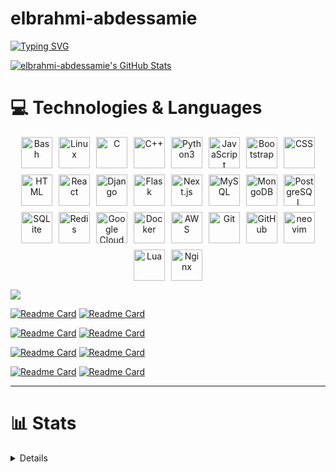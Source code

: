 # elbrahmi-abdessamie
<a href="https://git.io/typing-svg"><img src="https://readme-typing-svg.herokuapp.com?font=Old+Standard+TT&weight=100&size=16&letterSpacing=1px&pause=1000&color=2CDDA0&center=true&vCenter=true&width=444&lines=%3Caelbrahm%3E%3A+Wilkommen+alle;It's+indeed+a+great+honor+and+pleasure+;to+welcome+you+all+to+my+profile+%3C%2F%3E" alt="Typing SVG" /></a>


  <a href="https://awesome-github-stats.azurewebsites.net/index.html??cardType=octocat&theme=tokyonight&preferLogin=true&Ring=23DDA9&Title=2CDDA0&Border=3D2C4C7D">    <img  alt="elbrahmi-abdessamie's GitHub Stats" src="https://awesome-github-stats.azurewebsites.net/user-stats/elbrahmi-abdessamie?cardType=octocat&theme=tokyonight&preferLogin=true&Ring=23DDA9&Title=2CDDA0&Border=3D2C4C7D" />  </a>


## 
# :computer: Technologies & Languages

<div align="center">
  <p style="margin: 0; display: flex; flex-wrap: wrap; justify-content: center; gap: 10px;">
    <img src="https://skillicons.dev/icons?i=bash" title="Bash" style="width: 50px;">
    <img src="https://skillicons.dev/icons?i=linux" title="Linux" style="width: 50px;">
    <img src="https://skillicons.dev/icons?i=c" title="C" style="width: 50px;">
    <img src="https://skillicons.dev/icons?i=cpp" title="C++" style="width: 50px;">
    <img src="https://skillicons.dev/icons?i=python" title="Python3" style="width: 50px;">
    <img src="https://skillicons.dev/icons?i=js" title="JavaScript" style="width: 50px;">
    <img src="https://skillicons.dev/icons?i=bootstrap" title="Bootstrap" style="width: 50px;">
    <img src="https://skillicons.dev/icons?i=css" title="CSS" style="width: 50px;">
    <img src="https://skillicons.dev/icons?i=html" title="HTML" style="width: 50px;">
    <img src="https://skillicons.dev/icons?i=react" title="React" style="width: 50px;">
    <img src="https://skillicons.dev/icons?i=django" title="Django" style="width: 50px;">
    <img src="https://skillicons.dev/icons?i=flask" title="Flask" style="width: 50px;">
    <img src="https://skillicons.dev/icons?i=nextjs" title="Next.js" style="width: 50px;">
    <img src="https://skillicons.dev/icons?i=mysql" title="MySQL" style="width: 50px;">
    <img src="https://skillicons.dev/icons?i=mongodb" title="MongoDB" style="width: 50px;">
    <img src="https://skillicons.dev/icons?i=postgres" title="PostgreSQL" style="width: 50px;">
    <img src="https://skillicons.dev/icons?i=sqlite" title="SQLite" style="width: 50px;">
    <img src="https://skillicons.dev/icons?i=redis" title="Redis" style="width: 50px;">
    <img src="https://skillicons.dev/icons?i=gcp" title="Google Cloud" style="width: 50px;">
    <img src="https://skillicons.dev/icons?i=docker" title="Docker" style="width: 50px;">
    <img src="https://skillicons.dev/icons?i=aws" title="AWS" style="width: 50px;">
    <img src="https://skillicons.dev/icons?i=git" title="Git" style="width: 50px;">
    <img src="https://skillicons.dev/icons?i=github" title="GitHub" style="width: 50px;">
    <img src="https://skillicons.dev/icons?i=neovim" title="neovim" style="width: 50px;">
    <img src="https://skillicons.dev/icons?i=lua" title="Lua" style="width: 50px;">
    <img src="https://skillicons.dev/icons?i=nginx" title="Nginx" style="width: 50px;">
  </p>
</div>

![](https://komarev.com/ghpvc/?username=elbrahmi-abdessamie)

[![Readme Card](https://github-readme-stats.vercel.app/api/pin/?username=elbrahmi-abdessamie&repo=mini_shell&theme=tokyonight)](https://github.com/elbrahmi-abdessamie/mini_shell) [![Readme Card](https://github-readme-stats.vercel.app/api/pin/?username=elbrahmi-abdessamie&repo=Dining_Philosophers&theme=tokyonight)](https://github.com/elbrahmi-abdessamie/Dining_Philosophers)

[![Readme Card](https://github-readme-stats.vercel.app/api/pin/?username=elbrahmi-abdessamie&repo=miniRT&theme=tokyonight)](https://github.com/elbrahmi-abdessamie/FT_IRC) [![Readme Card](https://github-readme-stats.vercel.app/api/pin/?username=elbrahmi-abdessamie&repo=FT_IRC&theme=tokyonight)](https://github.com/elbrahmi-abdessamie/FT_IRC)

 [![Readme Card](https://github-readme-stats.vercel.app/api/pin/?username=elbrahmi-abdessamie&repo=PPFD&theme=tokyonight)](https://github.com/elbrahmi-abdessamie/PPFD) [![Readme Card](https://github-readme-stats.vercel.app/api/pin/?username=elbrahmi-abdessamie&repo=nobel_prize_1901_2023&theme=tokyonight)](https://github.com/elbrahmi-abdessamie/nobel_prize_1901_2023) 

[![Readme Card](https://github-readme-stats.vercel.app/api/pin/?username=elbrahmi-abdessamie&repo=Dice-game-statistics&theme=tokyonight)](https://github.com/elbrahmi-abdessamie/Dice-game-statistics) [![Readme Card](https://github-readme-stats.vercel.app/api/pin/?username=elbrahmi-abdessamie&repo=inception&theme=tokyonight)](https://github.com/elbrahmi-abdessamie/inception)
<hr>

# 📊 Stats
<details>
<!--     <summary style="font-weight: bold; font-size: 1.75em"><span>📊 My Stat</span><span style="font-size: 0.5em; font-style: italic;"> (Expand Skills)</span></summary> -->
  <br>
  <img src="https://github-readme-activity-graph.vercel.app/graph?username=elbrahmi-abdessamie&radius=16&bg_color=20232a&area=true&order=5&theme=tokyonight" height="auto" width="100%" alt="activity-graph graph"  />
<br>
   <p align="left">
  <img width="43%" src="https://awesome-github-stats.azurewebsites.net/user-stats/elbrahmi-abdessamie?cardType=level&theme=tokyonight" />
  <img width="48%" src="https://github-readme-streak-stats.herokuapp.com/?user=elbrahmi-abdessamie&theme=tokyonight" />
</p>
  <br>
     <p align="center">
      <img width=370 align="center" src="https://github-readme-stats.vercel.app/api/top-langs/?username=elbrahmi-abdessamie&theme=tokyonight&langs_count=12&layout=compact&hide_border=false&size_weight=0.5&count_weight=0.5" />
     </p>


<hr>
